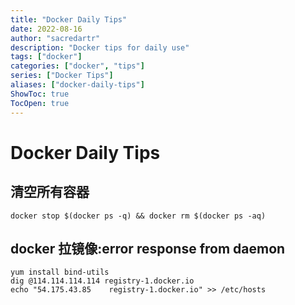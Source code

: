 ```yaml
---
title: "Docker Daily Tips"
date: 2022-08-16
author: "sacredartr"
description: "Docker tips for daily use"
tags: ["docker"]
categories: ["docker", "tips"]
series: ["Docker Tips"]
aliases: ["docker-daily-tips"]
ShowToc: true
TocOpen: true
---
```


# Docker Daily Tips

## 清空所有容器
```console
docker stop $(docker ps -q) && docker rm $(docker ps -aq)
```

## docker 拉镜像:error response from daemon
```
yum install bind-utils
dig @114.114.114.114 registry-1.docker.io
echo "54.175.43.85    registry-1.docker.io" >> /etc/hosts
```

